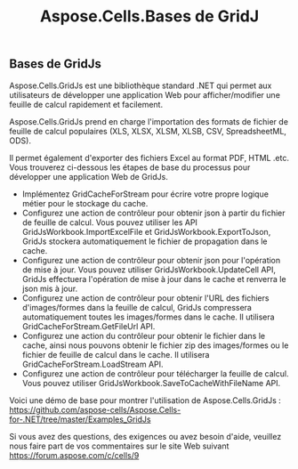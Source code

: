 ﻿---
title: Aspose.Cells.Bases de GridJ
type: docs
weight: 250
url: /fr/net/aspose-cells-gridjs/basics/
---
## Bases de GridJs

 Aspose.Cells.GridJs est une bibliothèque standard .NET qui permet aux utilisateurs de développer une application Web pour afficher/modifier une feuille de calcul rapidement et facilement.

Aspose.Cells.GridJs prend en charge l'importation des formats de fichier de feuille de calcul populaires (XLS, XLSX, XLSM, XLSB, CSV, SpreadsheetML, ODS).

Il permet également d'exporter des fichiers Excel au format PDF, HTML .etc. Vous trouverez ci-dessous les étapes de base du processus pour développer une application Web de GridJs.

- Implémentez GridCacheForStream pour écrire votre propre logique métier pour le stockage du cache.
- Configurez une action de contrôleur pour obtenir json à partir du fichier de feuille de calcul. Vous pouvez utiliser les API GridJsWorkbook.ImportExcelFile et GridJsWorkbook.ExportToJson, GridJs stockera automatiquement le fichier de propagation dans le cache.
- Configurez une action de contrôleur pour obtenir json pour l'opération de mise à jour. Vous pouvez utiliser GridJsWorkbook.UpdateCell API, GridJs effectuera l'opération de mise à jour dans le cache et renverra le json mis à jour.
- Configurez une action de contrôleur pour obtenir l'URL des fichiers d'images/formes dans la feuille de calcul, GridJs compressera automatiquement toutes les images/formes dans le cache. Il utilisera GridCacheForStream.GetFileUrl API.
- Configurez une action du contrôleur pour obtenir le fichier dans le cache, ainsi nous pouvons obtenir le fichier zip des images/formes ou le fichier de feuille de calcul dans le cache. Il utilisera GridCacheForStream.LoadStream API.
- Configurez une action de contrôleur pour télécharger la feuille de calcul. Vous pouvez utiliser GridJsWorkbook.SaveToCacheWithFileName API.

 Voici une démo de base pour montrer l'utilisation de Aspose.Cells.GridJs : https://github.com/aspose-cells/Aspose.Cells-for-.NET/tree/master/Examples_GridJs

Si vous avez des questions, des exigences ou avez besoin d'aide, veuillez nous faire part de vos commentaires sur le site Web suivant https://forum.aspose.com/c/cells/9